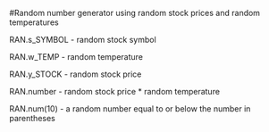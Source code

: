 #Random number generator using random stock prices and random temperatures


RAN.s_SYMBOL - random stock symbol

RAN.w_TEMP - random temperature

RAN.y_STOCK - random stock price

RAN.number - random stock price * random temperature

RAN.num(10) - a random number equal to or below the number in parentheses
